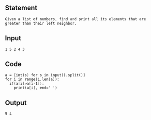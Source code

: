 ## Statement
```
Given a list of numbers, find and print all its elements that are greater than their left neighbor.
```
## Input
```
1 5 2 4 3
```	
## Code
```
a = [int(s) for s in input().split()]
for i in range(1,len(a)):
  if(a[i]>a[i-1]):
    print(a[i], end=' ')
```
## Output
```
5 4
```
